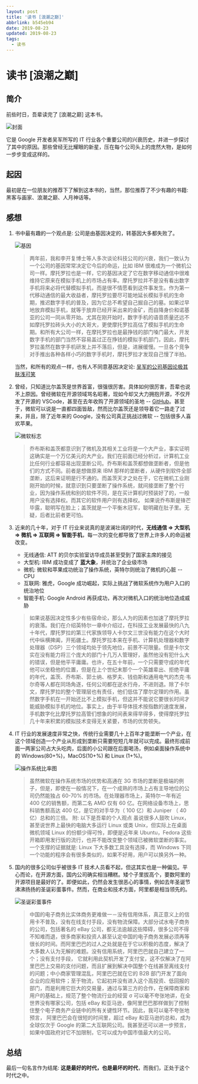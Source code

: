 ```yaml
---
layout: post
title: '读书 [浪潮之巅]'
abbrlink: b545eb94
date: 2019-08-23
updated: 2019-08-23
tags:
  - 读书
---
```


# 读书 [浪潮之巅]

## 简介

前些时日，吾辈读完了 [浪潮之巅] 这本书。

![封面](https://img.rxliuli.com/20190823011623.png)

它是 Google 开发者吴军所写的 IT 行业各个重要公司的兴衰历史，并进一步探讨了其中的原因。那些曾经无比耀眼的新星，压在每个公司头上的庞然大物，是如何一步步变成这样的。

## 起因

最初是在一位朋友的推荐下了解到这本书的，当然，那位推荐了不少有趣的书籍: 黑客与画家、浪潮之巅、人月神话等。

## 感想

1. 书中最有趣的一个观点是: 公司是由基因决定的，转基因大多都失败了。

   ![基因](https://img.rxliuli.com/20190823013804.png)

   > 两年前，我和李开复博士等人多次谈论科技公司的兴衰，我们一致认为一个公司的基因常常决定它今后的命运，比如 IBM 很难成为一个微机公司一样。摩托罗拉也是一样，它的基因决定了它在数字移动通信中很难维持它原来在模拟手机上的市场占有率。摩托罗拉并不是没有看出数字手机将来必将代替模拟手机，而是很不情愿看到这件事发生。作为第一代移动通信的最大收益者，摩托罗拉要尽可能地延长模拟手机的生命期，推迟数字手机的普及，因为它总不希望自己掘自己的墓。如果过早地放弃模拟手机，就等于放弃已经开采出来的金矿，而自降身价和诺基亚的公司一同从零开始。尤其在刚开始时，数字手机的语音质量还远不如摩托罗拉砖头大小的大哥大，更使摩托罗拉高估了模拟手机的生命期。和所有大公司一样，在摩托罗拉也是最挣钱的部门嗓门最大，开发数字手机的部门当然不容易盖过正在挣钱的模拟手机部门，因此，摩托罗拉虽然在数字手机研发上并不落后，但是，进展缓慢。一旦各个竞争对手推出各种各样小巧的数字手机时，摩托罗拉才发现自己慢了半拍。

   当然，和所有的观点一样，也有人不同意基因决定论: [吴军的公司基因论极其肤浅可笑](https://www.chainnews.com/articles/460655320271.htm)

2. 曾经，只知道比尔盖茨是世界首富，很强很厉害。具体如何很厉害，吾辈也说不上原因。曾经微软在开源领域骂名昭著，现如今却又大力拥抱开源，不仅开发了开源的 VSCode，甚至在去年收购了开源领域的圣地 -- [GitHub](http://github.com)。甚至于，微软可以说是一直都四面皆敌，然而比尔盖茨还是领导着它一路走了过来，并且，除了近年来的 Google，没有公司真正挑战过微软 -- 包括很多人喜欢苹果。

   ![微软标志](https://img.rxliuli.com/20190823022335.png)

   > 乔布斯和盖茨都意识到了微机及其相关工业将是一个大产业，事实证明这确实是一个万亿美元的大产业。我们在前面已经分析过，计算机工业比任何行业都容易出现垄断公司。乔布斯和盖茨都想做垄断者，但是他们的方式不同。前者是想做原来 IBM 那样的垄断者，从硬件到软件全部垄断，这后来证明是行不通的。而盖茨天才之处在于，它在微机工业刚刚开始的时候，就意识到只要垄断了操作系统，就间接垄断了整个行业，因为操作系统和别的软件不同，是在买计算机时预装好了的，一般用户没有选择权。而其它的软件用户则有选择权。
   > 如果说乔布斯是锋芒毕露，聪明写在脸上；盖茨就是一个平衡木冠军，聪明藏在肚子里。无疑，后者比前者更可怕。

3. 近来的几十年，对于 IT 行业来说真的是波澜壮阔的时代，**无线通信 => 大型机 => 微机 => 互联网 => 智能手机**，每一次的变化都导致了世界上许多人的命运被改变。

   - 无线通信: ATT 的贝尔实验室访华成员甚至受到了国家主席的接见
   - 大型机: IBM 成功变成了 **蓝大象**，并统治了企业级市场
   - 微机: 微软和苹果成功统治了操作系统，英特尔则统治了微机的心脏 -- CPU
   - 互联网: 雅虎，Google 成功崛起，实际上挑战了微软系统作为用户入口的统治地位
   - 智能手机: Google Android 再获成功，再次对微机入口的统治地位造成威胁

   > 如果说基因决定性多少有些宿命论，那么人为的因素也加速了摩托罗拉的衰落。我们在介绍英特尔一章中介绍过，在科技工业发展最快的八九十年代，摩托罗拉的第三代家族领导人卡尔文三世没有能力在这个大时代中纵横捭阖，开拓疆土。摩托罗拉本来在手机、计算机处理器和数字处理器（DSP）三个领域均处于领先地位，前景不可限量。但是卡尔文实在没有能力将三个庞大的部门十几万人管理好，虽然他没有犯什么大的错误，但是他平平庸庸。也许，在五十年前，一个只需要守成的年代他可以坐稳他的位置，但是在上个世纪末那个一个英雄辈出、拒绝平庸的年代，盖茨、乔布斯、郭士纳、格罗夫、钱伯斯和通用电气的杰克·韦尔奇等人都在同场角逐，任何公司都在逆水行舟，不进则退。除了卡尔文，摩托罗拉的整个管理层也有责任，他们低估了摩尔定理的作用。虽然数字手机在一开始还比不上模拟手机，但这并不能说它要很长时间才能威胁模拟手机的地位。事实上，由于半导体技术按指数的速度发展，手机数字化比摩托罗拉高管们想象的时间表来得早得多，使得摩托罗拉几十年来积累的模拟技术变得无关紧要，市场的优势顿失。

4. IT 行业的发展速度非常之快，传统行业需要几十上百年才能垄断一个产业，在这个领域创造一个产业从形成到垄断只需要短短几年就可以完成。最终形成前面一两家公司占大头吃肉，后面的小公司跟在后面喝汤，例如桌面操作系统中的 Windows(80+%)，MacOS(10+%) 和 Linux (1+%)。

   ![操作系统比率图](https://img.rxliuli.com/20190823023553.png)

   > 虽然微软在操作系统市场的优势和高通在 3G 市场的垄断是极端的例子，但是，即使在一般情况下，在一个成熟的市场上占有主导地位的公司仍然能独占 60-70% 的市场。在处理器市场上，英特尔一年有近 400 亿的销售额，而第二名 AMD 仅有 60 亿。在网络设备市场上，思科销售额高达 400 亿，是它的对手华为（ 100 亿）和 Juniper （ 40 亿）总和的三倍。
   > 附: 以下是吾辈的个人观点
   > 虽说很多人鼓吹 Linux，甚至说世界上最快的电脑大多运行 Linux 或类 Unix，但实际上在桌面微机领域 Linux 的份额少得可怜，即便是近年来 Ubuntu，Fedora 这些开箱即用发行版的流行，也并不能改变整个领域已被微软垄断的事实。
   > 一个支撑的证据就是: Linux 下大多数工具没有选择，而 Windows 下同一个功能的程序会有很多类似的，如果不好用，用户可以换另外一种。

5. 国内的很多公司似乎被很多 IT 技术人员看不起，但这其实也是一种偏见。平心而论，在开源方面，国内公司确实相当糟糕。矮个子里拔高个，要数阿里的开源项目是最好的了。即便如此，仍然会发生很恶心的事情，例如去年圣诞节沸沸扬扬的圣诞彩蛋事件。然而，在商业和技术方面，阿里都是相当领先的。

   ![圣诞彩蛋事件](https://img.rxliuli.com/20190823024140.png)

   > 中国的电子商务比实体商务更难做一－没有信用体系，真正意义上的信用卡不普及，没有在线支付手段，没有物流保障。大部分试水电子商务的公司，包括著名的 eBay 公司，都无法逾越这些障碍，很多公司不得不知难而退，很多商家和投资人甚至认定中国的电子商务发展必须再等很长的时间。而阿里巴巴的过人之处就是在于它以积极的态度，解决了大多数人认为无解的难题。没有信用系统，阿里巴巴就自己建立了一个；没有支付手段， 它就利用此契机开发了支付宝，这不仅解决了在阿里巴巴上交易的支付问题，而且扩展到解决中国整个在线甚至离线支付的问题；中小商家管理混乱，阿里巴巴就在它的 B2B 部门开发了面向企业的应用软件；至于物流，它起初并没有进入这个高投资、低回报的部门，而是利用它巨大的交易量，通过与第三方的合作，在保障商家和用户的基础上，规范了整个物流行业的经营 σ 可以毫不夸张地讲，在全世界没有哪家公司，包括 eBay 和亚马逊，像阿里巴巴那样做到了控制住整个电子商务产业链中的所有关键性环节。因此，我可以毫不夸张地预言， 阿里巴巴会在很短的时间里，超过 eBay 和亚马逊的总和，成为全球仅次于 Google 的第二大互联网公司。我甚至还可以进一步预言，如果中国政府对它不加限制，它可以成为中国市值最大的公司。

## 总结

最后一句名言作为结尾: **这是最好的时代，也是最坏的时代**，而我们，正处于这个时代之中。
